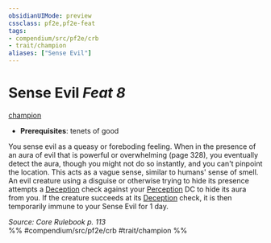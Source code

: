 ```yaml
---
obsidianUIMode: preview
cssclass: pf2e,pf2e-feat
tags:
- compendium/src/pf2e/crb
- trait/champion
aliases: ["Sense Evil"]
---
```

# Sense Evil  *Feat 8*  
[champion](../../Rules/traits/champion.md)  

- **Prerequisites**: tenets of good

You sense evil as a queasy or foreboding feeling. When in the presence of an aura of evil that is powerful or overwhelming (page 328), you eventually detect the aura, though you might not do so instantly, and you can't pinpoint the location. This acts as a vague sense, similar to humans' sense of smell. An evil creature using a disguise or otherwise trying to hide its presence attempts a [Deception](../skills.md#Deception) check against your [Perception](../skills.md#Perception) DC to hide its aura from you. If the creature succeeds at its [Deception](../skills.md#Deception) check, it is then temporarily immune to your Sense Evil for 1 day.

*Source: Core Rulebook p. 113*  
%% #compendium/src/pf2e/crb #trait/champion %%